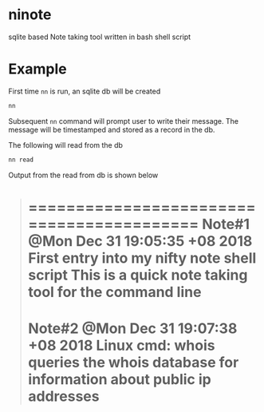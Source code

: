 # ninote
sqlite based Note taking tool written in bash shell script

# Example

First time `nn` is run, an sqlite db will be created

``` bash
nn
```

Subsequent `nn` command will prompt user to write their message. The message will be timestamped 
and stored as a record in the db.

The following will read from the db

``` bash
nn read
```

Output from the read from db is shown below

> ==========================================
> Note#1 @Mon Dec 31 19:05:35 +08 2018
> First entry into my nifty note shell script
> This is a quick note taking tool for the command line
> ==========================================
> Note#2 @Mon Dec 31 19:07:38 +08 2018
> Linux cmd: whois
> queries the whois database for information about public ip addresses
> ==========================================

